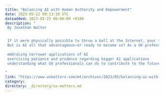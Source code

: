 ```yaml
---
title: "Balancing AI with Human Authority and Empowerment"
date: 2023-05-22 08:13:18 UTC
dateadded: 2023-05-23 00:00:09 +0100
description: "
 By Jonathan Walter 


 If it were physically possible to throw a ball at the Internet, your throw wouldn’t have to be very accurate to strike some article, blog post, or social-media blurb about artificial intelligence (AI). It seems that AI is on every leader’s mind at every technology company—taking the business world by storm—and the general public has been all too happy to follow suit. There’s a new gold rush at hand, with the spoils going to the companies, startups, and enterprising individuals who find ways to best leverage the capabilities of this new technology. 
 But is AI all that advantageous—or ready to become so? As a UX professional working in the industrial-automation domain, I want to share some perspectives in this column that might be surprising to you. Most importantly, we must endeavor now, more than ever, to balance human authority and empowerment with  the automated and artificial solutions that we’ll create and likely champion going forward. In this article, I’ll delve into the following: 
 
 embracing narrower applications of AI 
 exercising patience and prudence regarding bigger AI applications 
 understanding what UX professionals can do to contribute to the future of AI &nbsp;Read More 
 
"
link: "https://www.uxmatters.com/mt/archives/2023/05/balancing-ai-with-human-authority-and-empowerment.php"
category:
directory: _directory/ux-matters.md
---
```

